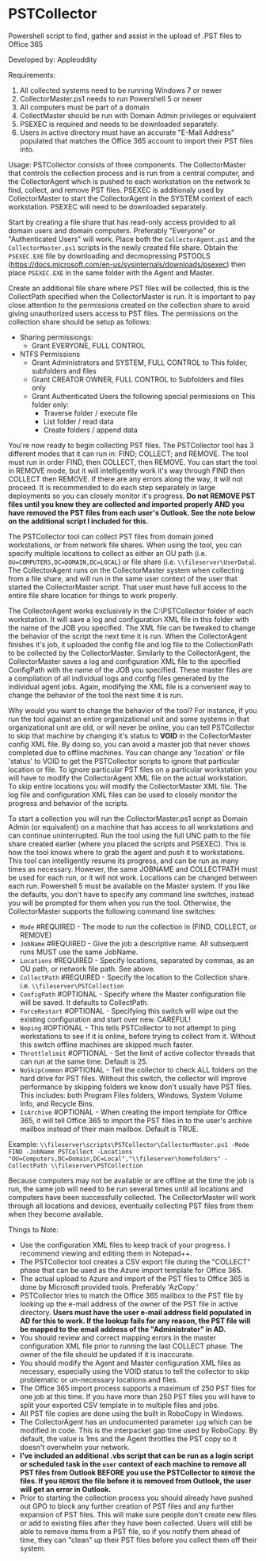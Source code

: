 # PSTCollector
Powershell script to find, gather and assist in the upload of .PST files to Office 365

Developed by: Appleoddity

Requirements:
  1) All collected systems need to be running Windows 7 or newer
  2) CollectorMaster.ps1 needs to run Powershell 5 or newer
  3) All computers must be part of a domain
  4) CollectMaster should be run with Domain Admin privileges or equivalent
  5) PSEXEC is required and needs to be downloaded separately.
  6) Users in active directory must have an accurate "E-Mail Address" populated that matches the Office 365 account to import their PST files into.
  
Usage:
  PSTCollector consists of three components. The CollectorMaster that controls the collection process and is run from a central computer, and the CollectorAgent which is pushed to each workstation on the network to find, collect, and remove PST files. PSEXEC is additionaly used by CollectorMaster to start the CollectorAgent in the SYSTEM context of each workstation. PSEXEC will need to be downloaded separately. 
  
  Start by creating a file share that has read-only access provided to all domain users and domain computers. Preferably "Everyone" or "Authenticated Users" will work. Place both the `CollectorAgent.ps1` and the `CollectorMaster.ps1` scripts in the newly created file share. Obtain the `PSEXEC.EXE` file by downloading and decmopressing PSTOOLS (https://docs.microsoft.com/en-us/sysinternals/downloads/psexec) then place `PSEXEC.EXE` in the same folder with the Agent and Master.
  
  Create an additional file share where PST files will be collected, this is the CollectPath specified when the CollectorMaster is run. It is important to pay close attention to the permissions created on the collection share to avoid giving unauthorized users access to PST files. The permissions on the collection share should be setup as follows:
  - Sharing permissiongs:
      - Grant EVERYONE, FULL CONTROL
  - NTFS Permissions
      - Grant Administrators and SYSTEM, FULL CONTROL to This folder, subfolders and files
      - Grant CREATOR OWNER, FULL CONTROL to Subfolders and files only
      - Grant Authenticated Users the following special permissions on This folder only:
        - Traverse folder / execute file
        - List folder / read data
        - Create folders / append data
        
        
  You're now ready to begin collecting PST files. The PSTCollector tool has 3 different modes that it can run in: FIND; COLLECT; and REMOVE. The tool must run in order FIND, then COLLECT, then REMOVE. You can start the tool in REMOVE mode, but it will intelligently work it's way through FIND then COLLECT then REMOVE. If there are any errors along the way, it will not proceed. It is recommended to do each step separately in large deployments so you can closely monitor it's progress. **Do not REMOVE PST files until you know they are collected and imported properly AND you have removed the PST files from each user's Outlook. See the note below on the additional script I included for this.**
  
  The PSTCollector tool can collect PST files from domain joined workstations, or from network file shares. When using the tool, you can specify multiple locations to collect as either an OU path (i.e. `OU=COMPUTERS,DC=DOMAIN,DC=LOCAL`) or file share (i.e. `\\fileserver\UserData`). The CollectorAgent runs on the CollectorMaster system when collecting from a file share, and will run in the same user context of the user that started the CollectorMaster script. That user must have full access to the entire file share location for things to work properly.
  
  The CollectorAgent works exclusively in the C:\PSTCollector folder of each workstation. It will save a log and configuration XML file in this folder with the name of the JOB you specified. The XML file can be tweaked to change the behavior of the script the next time it is run. When the CollectorAgent finishes it's job, it uploaded the config file and log file to the CollectionPath to be collected by the CollectorMaster. Similarly to the CollectorAgent, the CollectorMaster saves a log and configuration XML file to the specified ConfigPath with the name of the JOB you specified. These master files are a compilation of all individual logs and config files generated by the individual agent jobs. Again, modifying the XML file is a convenient way to change the behavior of the tool the next time it is run.
  
  Why would you want to change the behavior of the tool? For instance, if you run the tool against an entire organizational unit and some systems in that organizational unit are old, or will never be online, you can tell PSTCollector to skip that machine by changing it's status to **VOID** in the CollectorMaster config XML file. By doing so, you can avoid a master job that never shows completed due to offline machines. You can change any 'location' or file 'status' to VOID to get the PSTCollector scripts to ignore that particular location or file. To ignore particular PST files on a particular workstation you will have to modify the CollectorAgent XML file on the actual workstation. To skip entire locations you will modify the CollectorMaster XML file. The log file and configuration XML files can be used to closely monitor the progress and behavior of the scripts.
  
  To start a collection you will run the CollectorMaster.ps1 script as Domain Admin (or equivalent) on a machine that has access to all workstations and can continue uninterrupted. Run the tool using the full UNC path to the file share created earlier (where you placed the scripts and PSEXEC). This is how the tool knows where to grab the agent and push it to workstations. This tool can intelligently resume its progress, and can be run as many times as necessary. However, the same JOBNAME and COLLECTPATH must be used for each run, or it will not work. Locations can be changed between each run. Powershell 5 must be available on the Master system. If you like the defaults, you don't have to specify any command line switches, instead you will be prompted for them when you run the tool. Otherwise, the CollectorMaster supports the following command line switches:
  - `Mode` <mode>            #REQUIRED - The mode to run the collection in (FIND, COLLECT, or REMOVE)
  - `JobName` <jobname>      #REQUIRED - Give the job a descriptive name. All subsequent runs MUST use the same JobName.
  - `Locations` <locations>  #REQUIRED - Specify locations, separated by commas, as an OU path, or network file path. See above.
  - `CollectPath` <path>     #REQUIRED - Specify the location to the Collection share. i.e. `\\fileserver\PSTCollection`
  - `ConfigPath` <path>      #OPTIONAL - Specify where the Master configuration file will be saved. It defaults to CollectPath.
  - `ForceRestart`           #OPTIONAL - Specifying this switch will wipe out the existing configuration and start over new. CAREFUL!
  - `Noping`                 #OPTIONAL - This tells PSTCollector to not attempt to ping workstations to see if it is online, before trying                                        to collect from it. Without this switch offline machines are skipped much faster.
  - `Throttlelimit`          #OPTIONAL - Set the limit of active collector threads that can run at the same time. Default is 25.
  - `NoSkipCommon`           #OPTIONAL - Tell the collector to check ALL folders on the hard drive for PST files. Without this switch, the                                         collector will improve performance by skipping folders we know don't usually have PST files.                                             This includes: both Program Files folders, Windows, System Volume Info, and Recycle Bins.
  - `IsArchive`              #OPTIONAL - When creating the import template for Office 365, it will tell Office 365 to import the PST files                                         in to the user's archive mailbox instead of their main mailbox. Default is TRUE.
        
  Example:
    `\\fileserver\scripts\PSTCollector\CollectorMaster.ps1 -Mode FIND -JobName PSTCollect -Locations "OU=Computers,DC=Domain,DC=Local","\\fileserver\homefolders" -CollectPath \\fileserver\PSTCollection`
    
Because computers may not be available or are offline at the time the job is run, the same job will need to be run several times until all locations and computers have been successfully collected. The CollectorMaster will work through all locations and devices, eventually collecting PST files from them when they become available.
    
Things to Note:
  - Use the configuration XML files to keep track of your progress. I recommend viewing and editing them in Notepad++.
  - The PSTCollector tool creates a CSV export file during the "COLLECT" phase that can be used as the Azure import template for Office 365.
  - The actual upload to Azure and import of the PST files to Office 365 is done by Microsoft provided tools. Preferably 'AzCopy.'
  - PSTCollector tries to match the Office 365 mailbox to the PST file by looking up the e-mail address of the owner of the PST file in active directory. **Users must have the user e-mail address field populated in AD for this to work. If the lookup fails for any reason, the PST file will be mapped to the email address of the "Administrator" in AD.**
  - You should review and correct mapping errors in the master configuration XML file prior to running the last COLLECT phase. The owner of the file should be updated if it is inaccurate.
  - You should modify the Agent and Master configuration XML files as necessary, especially using the VOID status to tell the collector to skip problematic or un-necessary locations and files.
  - The Office 365 import process supports a maximum of 250 PST files for one job at this time. If you have more than 250 PST files you will have to split your exported CSV template in to multiple files and jobs.
  - All PST file copies are done using the built in RoboCopy in Windows.
  - The CollectorAgent has an undocumented parameter `ipg` which can be modified in code. This is the interpacket gap time used by RoboCopy. By default, the value is 1ms and the Agent throttles the PST copy so it doesn't overwhelm your network.
  - **I've included an additional .vbs script that can be run as a login script or scheduled task in the `user` context of each machine to remove all PST files from Outlook BEFORE you use the PSTCollector to `REMOVE` the files. If you `REMOVE` the file before it is removed from Outlook, the user will get an error in Outlook.**
  - Prior to starting the collection process you should already have pushed out GPO to block any further creation of PST files and any further expansion of PST files. This will make sure people don't create new files or add to existing files after they have been collected. Users will still be able to remove items from a PST file, so if you notify them ahead of time, they can "clean" up their PST files before you collect them off their system.
  

